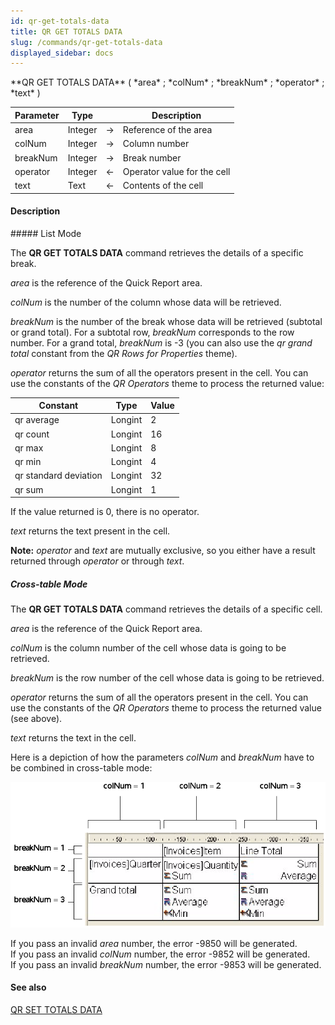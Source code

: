 ```yaml
---
id: qr-get-totals-data
title: QR GET TOTALS DATA
slug: /commands/qr-get-totals-data
displayed_sidebar: docs
---
```


<!--REF #_command_.QR GET TOTALS DATA.Syntax-->**QR GET TOTALS DATA** ( *area* ; *colNum* ; *breakNum* ; *operator* ; *text* )<!-- END REF-->
<!--REF #_command_.QR GET TOTALS DATA.Params-->
| Parameter | Type |  | Description |
| --- | --- | --- | --- |
| area | Integer | &rarr; | Reference of the area |
| colNum | Integer | &rarr; | Column number |
| breakNum | Integer | &rarr; | Break number |
| operator | Integer | &larr; | Operator value for the cell |
| text | Text | &larr; | Contents of the cell |

<!-- END REF-->

#### Description 

<!--REF #_command_.QR GET TOTALS DATA.Summary-->##### List Mode 

The **QR GET TOTALS DATA** command retrieves the details of a specific break.<!-- END REF-->  

*area* is the reference of the Quick Report area.

*colNum* is the number of the column whose data will be retrieved.

*breakNum* is the number of the break whose data will be retrieved (subtotal or grand total). For a subtotal row, *breakNum* corresponds to the row number. For a grand total, *breakNum* is -3 (you can also use the *qr grand total* constant from the *QR Rows for Properties* theme).

*operator* returns the sum of all the operators present in the cell. You can use the constants of the *QR Operators* theme to process the returned value:

| Constant              | Type    | Value |
| --------------------- | ------- | ----- |
| qr average            | Longint | 2     |
| qr count              | Longint | 16    |
| qr max                | Longint | 8     |
| qr min                | Longint | 4     |
| qr standard deviation | Longint | 32    |
| qr sum                | Longint | 1     |

If the value returned is 0, there is no operator. 

*text* returns the text present in the cell.

**Note:** *operator* and *text* are mutually exclusive, so you either have a result returned through *operator* or through *text*.

##### Cross-table Mode 

The **QR GET TOTALS DATA** command retrieves the details of a specific cell. 

*area* is the reference of the Quick Report area.

*colNum* is the column number of the cell whose data is going to be retrieved.

*breakNum* is the row number of the cell whose data is going to be retrieved.

*operator* returns the sum of all the operators present in the cell. You can use the constants of the *QR Operators* theme to process the returned value (see above). 

*text* returns the text in the cell.

Here is a depiction of how the parameters *colNum* and *breakNum* have to be combined in cross-table mode:

![](../assets/en/commands/pict30726.en.png)

  
If you pass an invalid *area* number, the error -9850 will be generated.  
If you pass an invalid *colNum* number, the error -9852 will be generated.  
If you pass an invalid *breakNum* number, the error -9853 will be generated.

#### See also 

[QR SET TOTALS DATA](qr-set-totals-data.md)  